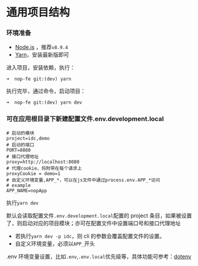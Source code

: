 # 通用项目结构

### 环境准备

-   [Node.js](https://nodejs.org/en/) ，推荐`v8.9.4`
-   [Yarn](https://yarnpkg.com/zh-Hans/docs/install)，安装最新版即可

进入项目，安装依赖，执行：

```shell
➜  nop-fe git:(dev) yarn
```

执行完毕，通过命令，启动项目：

```shell
➜  nop-fe git:(dev) yarn dev
```

### 可在应用根目录下新建配置文件.env.development.local

```
# 启动的模块
project=idc,demo
# 启动的端口
PORT=8080
# 接口代理地址
proxy=http://localhost:8080
# 代理cookie，将附带在每个请求上
proxyCookie = demo=1
# 自定义环境变量,APP_*，可以在js文件中通过process.env.APP_*访问
# example
APP_NAME=nopApp
```

执行`yarn dev`

默认会读取配置文件`.env.development.local`配置的 project 条目，如果被设置了，则启动对应的项目模块；亦可在配置文件中设置端口号和接口代理地址

-   若执行`yarn dev -p idc`，则 cli 的参数会覆盖配置文件的设置。
-   自定义环境变量，必须以`APP_`开头

.env 环境变量设置，比如`.env`,`.env.local`优先级等，具体功能可参考：[dotenv](https://github.com/bkeepers/dotenv#what-other-env-files-can-i-use)

